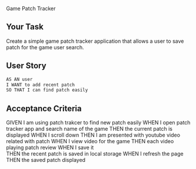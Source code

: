 Game Patch Tracker

## Your Task

Create a simple game patch tracker application that allows a user to save patch for the game user search.


## User Story

```md
AS AN user
I WANT to add recent patch  
SO THAT I can find patch easily 
```

## Acceptance Criteria

GIVEN I am using patch trakcer to find new patch easily
WHEN I open patch tracker app and search name of the game
THEN the current patch is displayed 
WHEN I scroll down
THEN I am presented with youtube video related with patch
WHEN I view video for the game
THEN each video playing patch review
WHEN I  save it  
THEN the recent patch is saved in local storage
WHEN I refresh the page
THEN the saved patch displayed